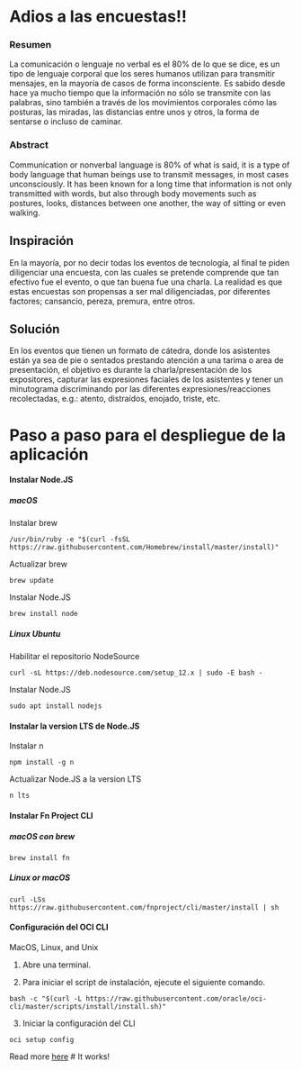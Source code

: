 # Adios a las encuestas!!

### Resumen

La comunicación o lenguaje no verbal es el 80% de lo que se dice, es un tipo de lenguaje corporal que los seres humanos utilizan para transmitir mensajes, en la mayoría de casos de forma inconsciente. Es sabido desde hace ya mucho tiempo que la información no sólo se transmite con las palabras, sino también a través de los movimientos corporales cómo las posturas, las miradas, las distancias entre unos y otros, la forma de sentarse o incluso de caminar.

### Abstract

Communication or nonverbal language is 80% of what is said, it is a type of body language that human beings use to transmit messages, in most cases unconsciously. It has been known for a long time that information is not only transmitted with words, but also through body movements such as postures, looks, distances between one another, the way of sitting or even walking.

## Inspiración

En la mayoría, por no decir todas los eventos de tecnología, al final te piden diligenciar una encuesta, con las cuales se pretende comprende que tan efectivo fue el evento, o que tan buena fue una charla. La realidad es que estas encuestas son propensas a ser mal diligenciadas, por diferentes factores; cansancio, pereza, premura, entre otros.

## Solución

En los eventos que tienen un formato de cátedra, donde los asistentes están ya sea de pie o sentados prestando atención a una tarima o area de presentación, el objetivo es durante la charla/presentación de los expositores, capturar las expresiones faciales de los asistentes y tener un minutograma discriminando por las diferentes expresiones/reacciones recolectadas, e.g.: atento, distraídos, enojado, triste, etc.

# Paso a paso para el despliegue de la aplicación 

#### Instalar Node.JS

##### macOS

Instalar brew

```shell
/usr/bin/ruby -e "$(curl -fsSL https://raw.githubusercontent.com/Homebrew/install/master/install)"
```

Actualizar brew

```shell
brew update
```

Instalar Node.JS

```shell
brew install node
```

##### Linux Ubuntu

Habilitar el repositorio NodeSource 

```shell
curl -sL https://deb.nodesource.com/setup_12.x | sudo -E bash -
```

Instalar Node.JS

```shell
sudo apt install nodejs
```

#### Instalar la version LTS de Node.JS

Instalar n 

```shell
npm install -g n
```

Actualizar Node.JS a la version LTS

```shell
n lts
```

#### Instalar Fn Project CLI

##### macOS con brew

```shell
brew install fn
```

##### Linux or macOS

```shell
curl -LSs https://raw.githubusercontent.com/fnproject/cli/master/install | sh
```

#### Configuración del OCI CLI 

MacOS, Linux, and Unix 

1. Abre una terminal.

2. Para iniciar el script de instalación, ejecute el siguiente comando.

```shell
bash -c "$(curl -L https://raw.githubusercontent.com/oracle/oci-cli/master/scripts/install/install.sh)"
```

3. Iniciar la configuración del CLI

```shell
oci setup config
```

Read more [here](./Backend/README.md) # It works!